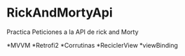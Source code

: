 # RickAndMortyApi
Practica Peticiones a la API de rick and Morty


*MVVM
*Retrofi2
*Corrutinas
*ReciclerView
*viewBinding
